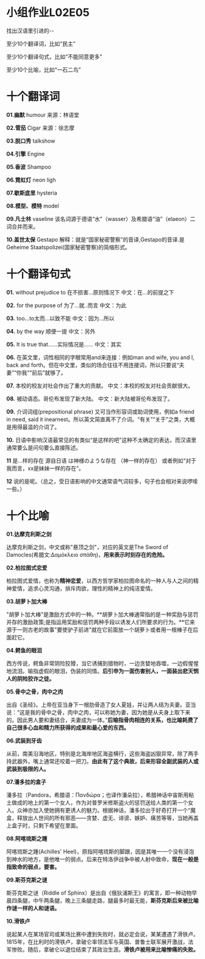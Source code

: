 # 小组作业L02E05

找出汉语⾥引进的--

至少10个翻译词，比如“民主”

至少10个翻译句式，比如“不能同意更多”

至少10个比喻，比如“⼀⽯⼆鸟”

# 十个翻译词

**01.幽默**  humour 来源：林语堂

**02.雪茄**   Cigar    来源：徐志摩

**03.脱口秀**  talkshow

**04.引擎**     Engine

**05.香波**    Shampoo

**06.霓虹灯**    neon ligh

**07.歇斯底里**   hysteria  

**08.模型、模特**   model

**09.凡士林**   vaseline   该名词源于德语“水”（wasser）及希腊语“油”（elaeon）二词合并而来。

**10.盖世太保**   Gestapo 解释：就是“国家秘密警察”的音译,Gestapo的音译.是Geheime Staatspolizei(国家秘密警察)的简缩形式。


# 十个翻译句式


**01.** without prejudice to 在不损害...原则情况下   中文：在…的前提之下

**02.** for the purpose of 为了...就..而言  中文：为此

**03.** too…to太而…以致不能  中文：因为…所以

**04.** by the way  顺便一提    中文：另外

**05.**  It is true that......实际情况是……   中文：其实

**06.**   在英文里，词性相同的字眼常用and来连接：例如man and wife,  you and I,  back and forth。但在中文里，类似的场合往往不用连接词，所以只要说“夫妻”“你我”“前后”就够了。

**07.** 本校的校友对社会作出了重大的贡献。  中文：本校的校友对社会贡献很大。

**08.** 被动语态。哥伦布发现了新大陆。  中文：新大陆被哥伦布发现了。

**09.** 介词词组(prepositional phrase) 又可当作形容词或助词使用，例如a friend in need,  said it inearnest。所以英文简直离不了介词。“有关”“关于”之类，大概是用得最滥的介词了。

**10.** 日语中影响汉语最常见的有类似“是这样的吧”这种不太确定的表达，而汉语里通常要么是问句要么直接陈述。

**11** 是…样的存在   源自日语 は神様のような存在  （神一样的存在） 或者例如“对于我而言，xx是妹妹一样的存在”。

**12** 说的是呢。（总之，受日语影响的中文通常语气词较多，句子也会相对来说啰嗦一些。）

# 十个比喻 


**01.达摩克利斯之剑** 

达摩克利斯之剑，中文或称"悬顶之剑"，对应的英文是The Sword of Damocles(希腊文:Δαμόκλειο σπάθη)，**用来表示时刻存在的危险。**

**02.柏拉图式恋爱** 

柏拉图式爱情，也称为**精神恋爱**，以西方哲学家柏拉图命名的一种人与人之间的精神爱情，追求心灵沟通，排斥肉欲，理性的精神上的纯洁爱情。


**03.胡萝卜加大棒** 

"胡萝卜加大棒"是激励方式中的一种。**胡萝卜加大棒通常指的是一种奖励与惩罚并存的激励政策;是指运用奖励和惩罚两种手段以诱发人们所要求的行为。**它来源于一则古老的故事"要使驴子前进"就在它前面放一个胡萝卜或者用一根棒子在后面赶它。 

**04.鳄鱼的眼泪**

西方传说，鳄鱼非常阴险狡猾，当它诱捕到猎物时，一边贪婪地吞噬，一边假惺惺地流泪。喻指虚假的眼泪，伪装的同情。**后引申为一面伤害别人，一面装出悲天悯人的阴险狡诈之徒。** 

**05.骨中之骨，肉中之肉**

出自《圣经》。上帝在亚当身下一根肋骨造了女人夏娃，并让两人结为夫妻。亚当说：“这是我的骨中之骨，肉中之肉，可以称她为妻，因为她是从夫身上取下来的。因此男人要和妻结合，夫妻成为一体。”**后喻指骨肉相连的关系，也比喻耗费了自己很多心血和精力所获得的成果和最心爱的东西。**


**06.武装到牙齿**

从前，南美沿海地区，特别是北海岸地区海盗横行，这些海盗凶狠异常，除了两手持武器外，嘴上通常还咬着一把刀。**由此有了这个典故，后来形容全副武装的人或武装到极限的人。**

**07.潘多拉的盒子**

潘多拉（Pandora，希腊语：Πανδώρα；也译作潘朵拉），希腊神话中宙斯用粘土做成的地上的第一个女人，作为对普罗米修斯盗火的惩罚送给人类的第一个女人。众神亦加入使她拥有更诱人的魅力。根据神话，潘多拉出于好奇打开一个“魔盒，释放出人世间的所有邪恶——贪婪、虚无、诽谤、嫉妒、痛苦等等，当她再盖上盒子时，只剩下希望在里面。

**08.阿喀琉斯之踵**

阿喀琉斯之踵(Achilles' Heel)，原指阿喀琉斯的脚跟，因是其唯一一个没有浸泡到神水的地方，是他唯一的弱点。后来在特洛伊战争中被人射中致命，**现在一般是指致命的弱点，要害。**

**09.斯芬克斯之谜** 

斯芬克斯之谜（Riddle of Sphinx）是出自《俄狄浦斯王》的寓言，即一种动物早晨四条腿，中午两条腿，晚上三条腿走路，腿最多时最无能，**斯芬克斯后来被比喻作谜一样的人和谜语。**

**10.滑铁卢**

说起某人在某场官司或某场比赛中遭到失败时，就必定会说，某某遭遇了滑铁卢。1815年，在比利时的滑铁卢，拿破仑率领法军与英国、普鲁士联军展开激战，法军惨败。随后，拿破仑以退位结束了其政治生涯。**滑铁卢被用来比喻惨痛的失败。**



